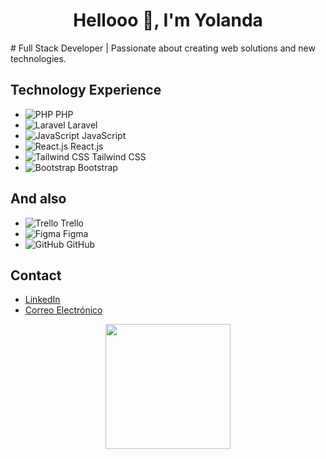 

<h1 align="center">Hellooo 👋, I'm Yolanda</h1>
# Full Stack Developer | Passionate about creating web solutions and new technologies.

## Technology Experience

- ![PHP](https://img.shields.io/badge/PHP-777BB4?style=for-the-badge&logo=php&logoColor=white) PHP
- ![Laravel](https://img.shields.io/badge/Laravel-FF2D20?style=for-the-badge&logo=laravel&logoColor=white) Laravel
- ![JavaScript](https://img.shields.io/badge/JavaScript-F7DF1E?style=for-the-badge&logo=javascript&logoColor=black) JavaScript
- ![React.js](https://img.shields.io/badge/React.js-61DAFB?style=for-the-badge&logo=react&logoColor=white) React.js
- ![Tailwind CSS](https://img.shields.io/badge/Tailwind_CSS-38B2AC?style=for-the-badge&logo=tailwind-css&logoColor=white) Tailwind CSS
- ![Bootstrap](https://img.shields.io/badge/Bootstrap-563D7C?style=for-the-badge&logo=bootstrap&logoColor=white) Bootstrap

## And also

- ![Trello](https://img.shields.io/badge/Trello-0079BF?style=for-the-badge&logo=trello&logoColor=white) Trello
- ![Figma](https://img.shields.io/badge/Figma-F24E1E?style=for-the-badge&logo=figma&logoColor=white) Figma
- ![GitHub](https://img.shields.io/badge/GitHub-181717?style=for-the-badge&logo=github&logoColor=white) GitHub

## Contact

- [LinkedIn](https://www.linkedin.com/in/yolandazahoneroalfaro/)
- [Correo Electrónico](mailto:alfaroyolanda@hotmail.com)

<div id="header" align="center">
    <img src="https://media3.giphy.com/media/v1.Y2lkPTc5MGI3NjExNDAwZWZjOTc5NDM2Y2E0NWM5Zjk5MmRhZjlhMjlhNTM0YTYwYmY2NyZlcD12MV9pbnRlcm5hbF9naWZzX2dpZklkJmN0PWc/wf5mC3pbEOl8jySCJe/giphy.gif" width="200" >
</div>

<!--
**alfaryolanda79/alfaryolanda79** is a ✨ _special_ ✨ repository because its `README.md` (this file) appears on your GitHub profile.

Here are some ideas to get you started:

- 🔭 I’m currently working on ...
- 🌱 I’m currently learning ...
- 👯 I’m looking to collaborate on ...
- 🤔 I’m looking for help with ...
- 💬 Ask me about ...
- 📫 How to reach me: ...
- 😄 Pronouns: ...
- ⚡ Fun fact: ...
-->
